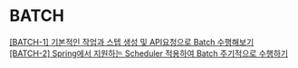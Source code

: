 # BATCH
[[BATCH-1] 기본적인 작업과 스텝 생성 및 API요청으로 Batch 수행해보기](https://github.com/solchan98/spring-playground/blob/main/springboot-batch/readme/readme%5B1%5D.md)  
[[BATCH-2] Spring에서 지원하는 Scheduler 적용하여 Batch 주기적으로 수행하기](https://github.com/solchan98/spring-playground/blob/main/springboot-batch/readme/readme[2].md)
